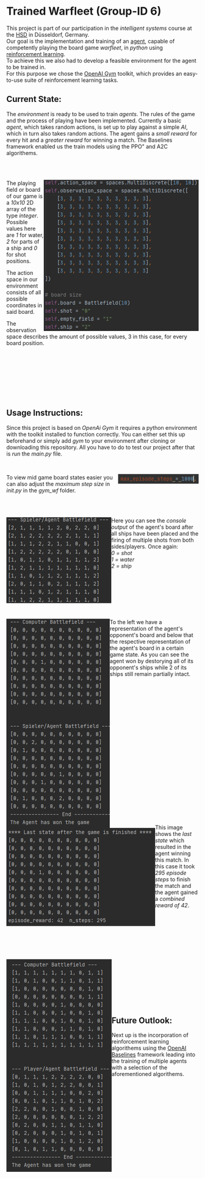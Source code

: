 # Trained Warfleet (Group-ID 6)
This project is part of our participation in the *intelligent systems* course at the [HSD]( https://hs-duesseldorf.de/) in Düsseldorf, Germany.   
Our goal is the implementation and training of an [agent](https://en.wikipedia.org/wiki/Intelligent_agent), capable of competently playing the board game *warfleet*, in *python* using [reinforcement learning](https://en.wikipedia.org/wiki/Reinforcement_learning).     
To achieve this we also had to develop a feasible environment for the agent to be trained in.   
For this purpose we chose the [OpenAI Gym](https://gym.openai.com/) toolkit, which provides an easy-to-use suite of reinforcement learning
tasks.

## Current State:
The *environment* is ready to be used to train *agents*. 
The rules of the game and the process of playing have been implemented. 
Currently a basic *agent*, which takes random actions, is set up to play against a simple *AI*, which in turn also takes random actions. 
The agent gains a *small reward* for every hit and a *greater reward* for winning a match. 
The Baselines framework enabled us the train models using the PPO" and A2C algorithems.

<br />
<br />

<img align="right" src="images/spaces.PNG">  The playing field or board of our game is a *10x10* 2D array of the type *integer*. Possible values here are *1* for water, *2* for parts of a ship and *0* for shot positions.

The action space in our environment consists of all possible coordinates in said board.

The observation space describes the amount of possible values, 3 in this case, for every board position.


<br />
<br />
<br />
<br />
<br />
<br />
<br />

## Usage Instructions:
Since this project is based on *OpenAi Gym* it requires a python environment with the toolkit installed to function correctly.
You can either set this up beforehand or simply add *gym* to your environment after cloning or downloading this repository.
All you have to do to test our project after that is *run* the *main.py* file.

<br />

<img align="right" src="images/ep_steps.PNG"> To view mid game board states easier you can also adjust the *maximum step size* in *init.py* in the *gym_wf* folder.

<br />
<br />

<img align="left" src="images/placement.PNG"> Here you can see the *console output* of the agent's board after all ships have been placed and the firing of multiple shots from both sides/players. Once again: <br />
*0 = shot* <br />
*1 = water* <br />
*2 = ship* <br />



<br />
<br />
<br />
<br />
<br />
<br />

<img align="left" src="images/match_end.PNG"> To the left we have a representation of the agent's opponent's board and below that the respective representation of the agent's board in a certain game state. As you can see the agent won by destorying all of its opponent's ships while 2 of its ships still remain partially intact. 

<br />
<br />
<br />
<br />
<br />
<br />
<br />
<br />
<br />
<br />
<br />
<br />
<br />
<br />
<br />
<br />
<br />
<br />
<br />
<br />
<br />

<img align="left" src="images/last_state.PNG"> This image shows the *last state* which resulted in the agent winning this match. In this case it took *295 episode steps* to finish the match and the agent gained a *combined reward of 42*.

<br />
<br />
<br />
<br />
<br />
<br />
<br />
<img align="left" src="images/a2c.PNG">

<br />
<br />
<br />
<br />
<br />
<br />
<br />

## Future Outlook:
Next up is the incorporation of reinforcement learning algorithems using the [OpenAI Baselines](https://github.com/openai/baselines) framework leading into the training of multiple agents with a selection of the aforementioned algorithems.

